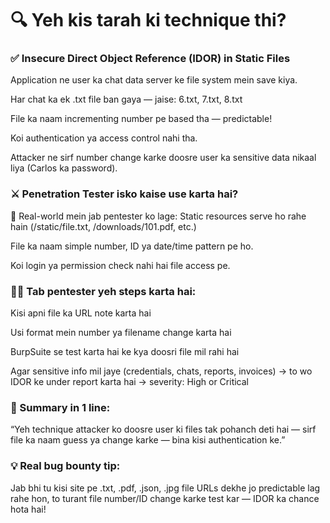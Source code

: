 # 🔍 Yeh kis tarah ki technique thi?

### ✅ Insecure Direct Object Reference (IDOR) in Static Files
Application ne user ka chat data server ke file system mein save kiya.

Har chat ka ek .txt file ban gaya — jaise: 6.txt, 7.txt, 8.txt

File ka naam incrementing number pe based tha — predictable!

Koi authentication ya access control nahi tha.

Attacker ne sirf number change karke doosre user ka sensitive data nikaal liya (Carlos ka password).

### ⚔️ Penetration Tester isko kaise use karta hai?
🎯 Real-world mein jab pentester ko lage:
Static resources serve ho rahe hain (/static/file.txt, /downloads/101.pdf, etc.)

File ka naam simple number, ID ya date/time pattern pe ho.

Koi login ya permission check nahi hai file access pe.

### 🕵️‍♂️ Tab pentester yeh steps karta hai:
Kisi apni file ka URL note karta hai

Usi format mein number ya filename change karta hai

BurpSuite se test karta hai ke kya doosri file mil rahi hai

Agar sensitive info mil jaye (credentials, chats, reports, invoices)
→ to wo IDOR ke under report karta hai
→ severity: High or Critical

### 🧠 Summary in 1 line:
“Yeh technique attacker ko doosre user ki files tak pohanch deti hai — sirf file ka naam guess ya change karke — bina kisi authentication ke.”

### 💡 Real bug bounty tip:
Jab bhi tu kisi site pe .txt, .pdf, .json, .jpg file URLs dekhe jo predictable lag rahe hon, to turant file number/ID change karke test kar — IDOR ka chance hota hai!
